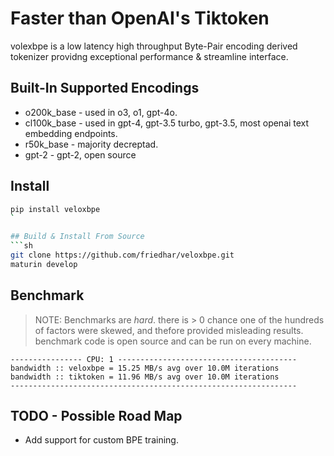 # Faster than OpenAI's Tiktoken

volexbpe is a low latency high throughput Byte-Pair encoding derived tokenizer providng exceptional performance & streamline interface.

## Built-In Supported Encodings
* o200k_base - used in o3, o1, gpt-4o.
* cl100k_base - used in gpt-4, gpt-3.5 turbo, gpt-3.5, most openai text embedding endpoints.
* r50k_base - majority decreptad.
* gpt-2 - gpt-2, open source

## Install
```sh
pip install veloxbpe
`

## Build & Install From Source
```sh
git clone https://github.com/friedhar/veloxbpe.git
maturin develop
```

## Benchmark 
> NOTE: Benchmarks are *hard*. there is > 0 chance one of the hundreds of factors were skewed, and thefore provided misleading results. benchmark code is open source and can be run on every machine.

```
---------------- CPU: 1 ----------------------------------------
bandwidth :: veloxbpe = 15.25 MB/s avg over 10.0M iterations
bandwidth :: tiktoken = 11.96 MB/s avg over 10.0M iterations
----------------------------------------------------------------
```

## TODO - Possible Road Map
* Add support for custom BPE training.

